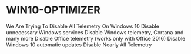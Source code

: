 # WIN10-OPTIMIZER
We Are Trying To Disable All Telemetry On Windows 10
Disable unnecessary Windows services
Disable Windows telemetry, Cortana and many more
Disable Office telemetry (works only with Office 2016)
Disable Windows 10 automatic updates
Disable Nearly All Telemetry
